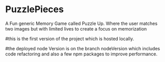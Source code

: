 # PuzzlePieces
A Fun generic Memory Game called Puzzle Up. Where the user matches two images but with limited lives to create a focus on memorization 

#this is the first version of the project which is hosted locally.

#the deployed node Version is on the branch nodeVersion which includes code refactoring and also a few npm packages to improve performance.

